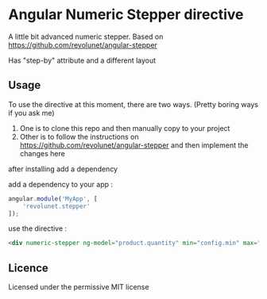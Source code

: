 # Angular Numeric Stepper directive

A little bit advanced numeric stepper. Based on https://github.com/revolunet/angular-stepper

Has "step-by" attribute and a different layout

## Usage

To use the directive at this moment, there are two ways. (Pretty boring ways if you ask me)

1. One is to clone this repo and then manually copy to your project
2. Other is to follow the instructions on https://github.com/revolunet/angular-stepper
    and then implement the changes here

after installing add a dependency

add a dependency to your app :
```javascript
angular.module('MyApp', [
    'revolunet.stepper'
]);
```
use the directive :
```html
<div numeric-stepper ng-model="product.quantity" min="config.min" max="config.max" step-by="config.stepBy"></div>
```

## Licence
Licensed under the permissive MIT license


